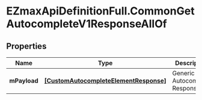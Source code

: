 # EZmaxApiDefinitionFull.CommonGetAutocompleteV1ResponseAllOf

## Properties

Name | Type | Description | Notes
------------ | ------------- | ------------- | -------------
**mPayload** | [**[CustomAutocompleteElementResponse]**](CustomAutocompleteElementResponse.md) | Generic Autocomplete Response | 


